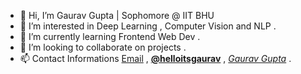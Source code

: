 - 👋 Hi, I’m Gaurav Gupta | Sophomore @ IIT BHU 
- 👀 I’m interested in  Deep Learning , Computer Vision and NLP .
- 🌱 I’m currently learning Frontend Web Dev .
- 🧐 I’m looking to collaborate on projects .
- 📫 Contact Informations [Email](mailto:hellogaurav293@gmail.com) , **[@helloitsgaurav](https://www.instagram.com/helloitsgaurav/)**  , *[Gaurav Gupta](https://www.facebook.com/profile.php?id=100056869810644)* .

<!---helloitsgaurav/helloitsgaurav is a ✨ special ✨ repository because its `README.md` (this file) appears on your GitHub profile.
You can click the Preview link to take a look at your changes.--->
